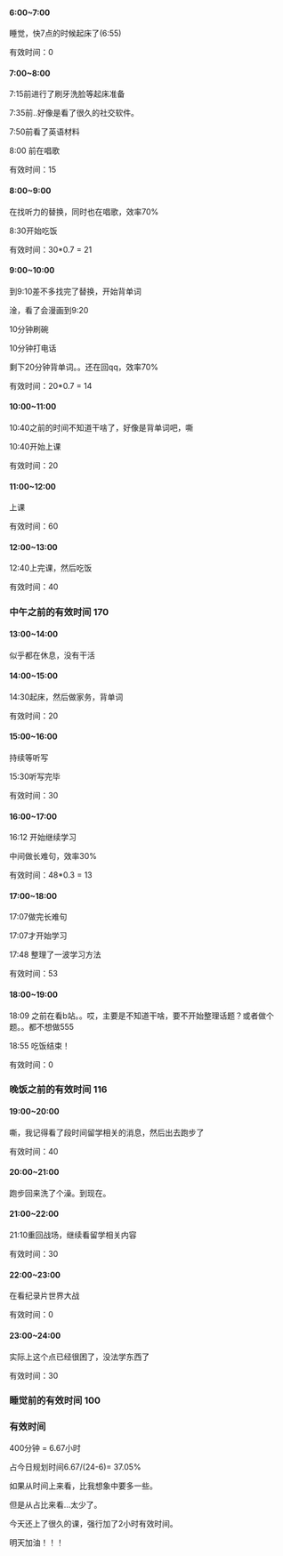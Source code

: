 

#### 6:00~7:00

睡觉，快7点的时候起床了(6:55)

有效时间：0

#### 7:00~8:00

7:15前进行了刷牙洗脸等起床准备

7:35前..好像是看了很久的社交软件。

7:50前看了英语材料

8:00 前在唱歌

有效时间：15

#### 8:00~9:00

在找听力的替换，同时也在唱歌，效率70%

8:30开始吃饭

有效时间：30*0.7 = 21

#### 9:00~10:00

到9:10差不多找完了替换，开始背单词

淦，看了会漫画到9:20

10分钟刷碗

10分钟打电话

剩下20分钟背单词。。还在回qq，效率70%

有效时间：20*0.7 = 14

#### 10:00~11:00

10:40之前的时间不知道干啥了，好像是背单词吧，嘶

10:40开始上课

有效时间：20

#### 11:00~12:00

上课

有效时间：60

#### 12:00~13:00

12:40上完课，然后吃饭

有效时间：40

### 中午之前的有效时间 170

#### 13:00~14:00

似乎都在休息，没有干活

#### 14:00~15:00

14:30起床，然后做家务，背单词

有效时间：20

#### 15:00~16:00

持续等听写

15:30听写完毕

有效时间：30

#### 16:00~17:00

16:12 开始继续学习

中间做长难句，效率30%

有效时间：48*0.3 = 13

#### 17:00~18:00

17:07做完长难句

17:07才开始学习

17:48 整理了一波学习方法

有效时间：53

#### 18:00~19:00

18:09 之前在看b站。。哎，主要是不知道干啥，要不开始整理话题？或者做个题。。都不想做555

18:55 吃饭结束！

有效时间：0



### 晚饭之前的有效时间 116



#### 19:00~20:00

嘶，我记得看了段时间留学相关的消息，然后出去跑步了

有效时间：40

#### 20:00~21:00

跑步回来洗了个澡。到现在。

#### 21:00~22:00

21:10重回战场，继续看留学相关内容

有效时间：30

#### 22:00~23:00

在看纪录片世界大战

有效时间：0

#### 23:00~24:00

实际上这个点已经很困了，没法学东西了

有效时间：30

### 睡觉前的有效时间 100

### 有效时间

400分钟 = 6.67小时

占今日规划时间6.67/(24-6)= 37.05%

如果从时间上来看，比我想象中要多一些。

但是从占比来看...太少了。

今天还上了很久的课，强行加了2小时有效时间。

明天加油！！！